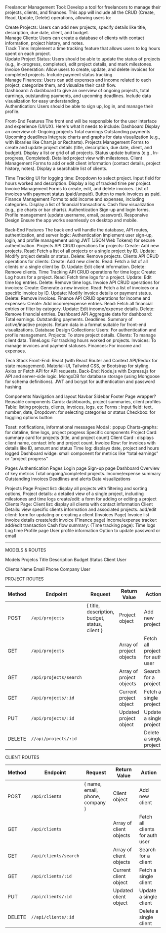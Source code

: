 Freelancer Management Tool: Develop a tool for freelancers to manage their projects, clients, and finances. This app will include all the CRUD (Create, Read, Update, Delete) operations, allowing users to:
 	
Create Projects: Users can add new projects, specify details like title, description, due date, client, and budget. 	
Manage Clients: Users can create a database of clients with contact information, project history, and notes. 	
Track Time: Implement a time tracking feature that allows users to log hours spent on each project. 	
Update Project Status: Users should be able to update the status of projects (e.g., in-progress, completed), edit project details, and mark milestones. 	
Invoice Generation: Allow users to create, update, and delete invoices for completed projects. Include payment status tracking. 	
Manage Finances: Users can add expenses and income related to each project, categorize them, and visualize their cash flow. 	
Dashboard: A dashboard to give an overview of ongoing projects, total earnings, outstanding payments, and upcoming deadlines. Include data visualization for easy understanding. 	
Authentication: Users should be able to sign up, log in, and manage their profile.

Front-End Features
The front end will be responsible for the user interface and experience (UI/UX). Here's what it needs to include:
Dashboard
Display an overview of:
Ongoing projects
Total earnings
Outstanding payments
Upcoming deadlines
Integrate charts and graphs for data visualization (e.g., with libraries like Chart.js or Recharts).
Projects Management
Forms to create and update project details (title, description, due date, client, and budget).
Display a list or grid of all projects.
Status update buttons (e.g., In-progress, Completed).
Detailed project view with milestones.
Client Management
Forms to add or edit client information (contact details, project history, notes).
Display a searchable list of clients.

Time Tracking
UI for logging time:
Dropdown to select project.
Input field for hours worked and description.
Display a log of tracked time per project.
Invoice Management
Forms to create, edit, and delete invoices.
List of invoices with payment status (paid/unpaid).
Button to mark invoices as paid.
Finance Management
Forms to add income and expenses, including categories.
Display a list of financial transactions.
Cash flow visualization (e.g., pie charts or bar charts).
Authentication
Sign-up and login forms.
Profile management (update username, email, password).
Responsive Design
Ensure the app works seamlessly on desktop and mobile.

Back-End Features
The back end will handle the database, API routes, authentication, and server logic:
Authentication
Implement user sign-up, login, and profile management using JWT (JSON Web Tokens) for secure authentication.
Projects API
CRUD operations for projects:
Create: Add new projects.
Read: Fetch a list of all projects or a single project by ID.
Update: Modify project details or status.
Delete: Remove projects.
Clients API
CRUD operations for clients:
Create: Add new clients.
Read: Fetch a list of all clients or a single client by ID.
Update: Edit client information.
Delete: Remove clients.
Time Tracking API
CRUD operations for time logs:
Create: Log hours for a project.
Read: Fetch time logs for a project.
Update: Edit time log entries.
Delete: Remove time logs.
Invoice API
CRUD operations for invoices:
Create: Generate a new invoice.
Read: Fetch a list of invoices or a specific invoice by ID.
Update: Modify invoice details or payment status.
Delete: Remove invoices.
Finance API
CRUD operations for income and expenses:
Create: Add income/expense entries.
Read: Fetch all financial entries or filter by category.
Update: Edit income/expense details.
Delete: Remove financial entries.
Dashboard API
Aggregate data for dashboard:
Total earnings.
Outstanding payments.
Deadlines.
Summary of active/inactive projects.
Return data in a format suitable for front-end visualizations.
Database Design
Collections:
Users: For authentication and profile management.
Projects: To store project details.
Clients: To manage client data.
TimeLogs: For tracking hours worked on projects.
Invoices: To manage invoices and payment statuses.
Finances: For income and expenses.

Tech Stack
Front-End:
React (with React Router and Context API/Redux for state management).
Material-UI, Tailwind CSS, or Bootstrap for styling.
Axios or Fetch API for API requests.
Back-End:
Node.js with Express.js for API and server-side logic.
MongoDB for database storage (using Mongoose for schema definitions).
JWT and bcrypt for authentication and password hashing.

Components
Navigation and layout
Navbar
Sidebar
Footer
Page wrapper?
Reusable components
Cards: dashboards, project summaries, client profiles
Table: listing projects, clients, invoices, logs, etc
Forms :
Input field: text, number, date,
Dropdown: for selecting categories or status
Checkbox: for toggling options
button

 Toast: notifications, informational messages
Modal : popup
Charts-graphs: for dataline, time logs, project progress
Specific components
Project Card: summary card for projects (title, and project count)
Client Card : displays client name, contact info and project count.
Invoice Row: for invoices with details like ID, amount and status
Time log: displays date, project and hours logged
Dashboard widge: small component for metrics like “total earnings” or “project progress”

Pages
Authentication Pages 
Login page
Sign-up page 
Dashboard
Overview of key metrics
Total ongoing/completed projects.
Income/expense summary
Outstanding Invoices
Deadlines and alerts
Data visualizations

Projects Page
Project list: display all projects with filtering and sorting options,
Project details: a detailed view of a single project, including milestones and time logs
create/edit: a form for adding or editing a project
Clients Page:
Client list: display all clients with contact information
Client Details: view specific clients information and associated projects.
add/edit client: form for updating or creating a client
(Invoices Page)
Invoice list
Invoice details
create/edit invoice
(Finance page)
income/expense tracker:
add/edit transaction
Cash flow summary:
(Time tracking page): 
Time logs
Log time
Profile page
User profile information
Option to update password or email


-----------------------------------------------
MODELS & ROUTES

Models
  Projetcs
    Title
    Description
    Budget
    Status
    Client
    User


  Clients
    Name
    Email
    Phone
    Company
    User


PROJECT ROUTES

| Method | Endpoint              | Request                                        | Return Value             | Action                           |
| ------ | --------------------- | ---------------------------------------------- | ------------------------ | -------------------------------- |
| POST   | `/api/projects`       | { title, description, budget, status, client } | Project object           | Add new project                  |
| GET    | `/api/projects`       |                                                | Array of project objects | Fetch all projects for auth user |
| GET    | `/api/projects/search`|                                                | Array of project objects | Search for a project             |
| GET    | `/api/projects/:id`   |                                                | Current project object   | Fetch a single project           |
| PUT    | `/api/projects/:id`   |                                                | Updated project object   | Update a single project          |
| DELETE | `//api/projects/:id`  |                                                |                          | Delete a single project          |


CLIENT ROUTES

| Method | Endpoint              | Request                                        | Return Value             | Action                           |
| ------ | --------------------- | ---------------------------------------------- | ------------------------ | -------------------------------- |
| POST   | `/api/clients`        | { name, email, phone, company }                | Client object             | Add new client                  |
| GET    | `/api/clients`        |                                                | Array of client objects   | Fetch all clients for auth user |
| GET    | `/api/clients/search` |                                                | Array of client objects   | Search for a client             |
| GET    | `/api/clients/:id`    |                                                | Current client object     | Fetch a single client           |
| PUT    | `/api/clients/:id`    |                                                | Updated client object     | Update a single client          |
| DELETE | `//api/clients/:id`   |                                                |                           | Delete a single client          |



  
    
















